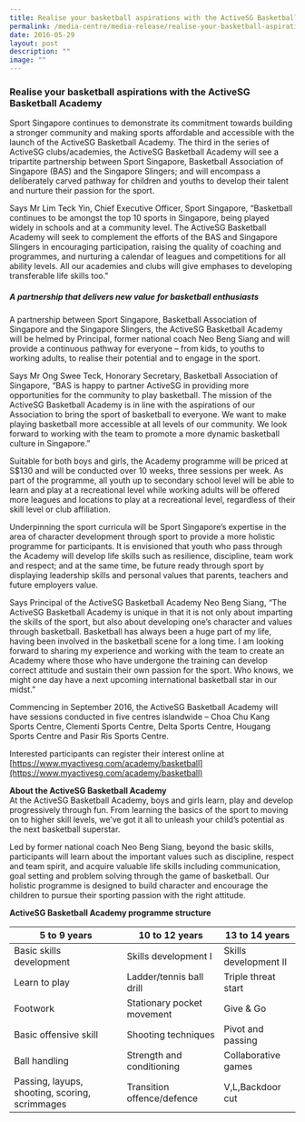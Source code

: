 ```yaml
---
title: Realise your basketball aspirations with the ActiveSG Basketball Academy
permalink: /media-centre/media-release/realise-your-basketball-aspirations-with-the-activesg-basketball-academy/
date: 2016-05-29
layout: post
description: ""
image: ""
---
```

### **Realise your basketball aspirations with the ActiveSG Basketball Academy**
Sport Singapore continues to demonstrate its commitment towards building a stronger community and making sports affordable and accessible with the launch of the ActiveSG Basketball Academy. The third in the series of ActiveSG clubs/academies, the ActiveSG Basketball Academy will see a tripartite partnership between Sport Singapore, Basketball Association of Singapore (BAS) and the Singapore Slingers; and will encompass a deliberately carved pathway for children and youths to develop their talent and nurture their passion for the sport.  
  
Says Mr Lim Teck Yin, Chief Executive Officer, Sport Singapore, “Basketball continues to be amongst the top 10 sports in Singapore, being played widely in schools and at a community level. The ActiveSG Basketball Academy will seek to complement the efforts of the BAS and Singapore Slingers in encouraging participation, raising the quality of coaching and programmes, and nurturing a calendar of leagues and competitions for all ability levels. All our academies and clubs will give emphases to developing transferable life skills too."  
  
##### **A partnership that delivers new value for basketball enthusiasts**  

A partnership between Sport Singapore, Basketball Association of Singapore and the Singapore Slingers, the ActiveSG Basketball Academy will be helmed by Principal, former national coach Neo Beng Siang and will provide a continuous pathway for everyone – from kids, to youths to working adults, to realise their potential and to engage in the sport.  
  
Says Mr Ong Swee Teck, Honorary Secretary, Basketball Association of Singapore, “BAS is happy to partner ActiveSG in providing more opportunities for the community to play basketball. The mission of the ActiveSG Basketball Academy is in line with the aspirations of our Association to bring the sport of basketball to everyone. We want to make playing basketball more accessible at all levels of our community. We look forward to working with the team to promote a more dynamic basketball culture in Singapore.”  
  
Suitable for both boys and girls, the Academy programme will be priced at S$130 and will be conducted over 10 weeks, three sessions per week. As part of the programme, all youth up to secondary school level will be able to learn and play at a recreational level while working adults will be offered more leagues and locations to play at a recreational level, regardless of their skill level or club affiliation.  
  
Underpinning the sport curricula will be Sport Singapore’s expertise in the area of character development through sport to provide a more holistic programme for participants. It is envisioned that youth who pass through the Academy will develop life skills such as resilience, discipline, team work and respect; and at the same time, be future ready through sport by displaying leadership skills and personal values that parents, teachers and future employers value.  
  
Says Principal of the ActiveSG Basketball Academy Neo Beng Siang, “The ActiveSG Basketball Academy is unique in that it is not only about imparting the skills of the sport, but also about developing one’s character and values through basketball. Basketball has always been a huge part of my life, having been involved in the basketball scene for a long time. I am looking forward to sharing my experience and working with the team to create an Academy where those who have undergone the training can develop correct attitude and sustain their own passion for the sport. Who knows, we might one day have a next upcoming international basketball star in our midst.”  
  
Commencing in September 2016, the ActiveSG Basketball Academy will have sessions conducted in five centres islandwide – Choa Chu Kang Sports Centre, Clementi Sports Centre, Delta Sports Centre, Hougang Sports Centre and Pasir Ris Sports Centre.  
  
Interested participants can register their interest online at [https://www.myactivesg.com/academy/basketball](https://www.myactivesg.com/academy/basketball)  
  

**About the ActiveSG Basketball Academy**
<br>
At the ActiveSG Basketball Academy, boys and girls learn, play and develop progressively through fun. From learning the basics of the sport to moving on to higher skill levels, we’ve got it all to unleash your child’s potential as the next basketball superstar.  
  
Led by former national coach Neo Beng Siang, beyond the basic skills, participants will learn about the important values such as discipline, respect and team spirit, and acquire valuable life skills including communication, goal setting and problem solving through the game of basketball. Our holistic programme is designed to build character and encourage the children to pursue their sporting passion with the right attitude. 

**ActiveSG Basketball Academy programme structure**

| 5 to 9 years | 10 to 12 years | 13 to 14 years |
| -------- | -------- | -------- |
| Basic skills development | Skills development I     | Skills development II |
| Learn to play | Ladder/tennis ball drill | Triple threat start |
| Footwork | Stationary pocket movement | Give & Go |
| Basic offensive skill | Shooting techniques | Pivot and passing |
| Ball handling | Strength and conditioning | Collaborative games |
| Passing, layups, shooting, scoring, scrimmages | Transition offence/defence | V,L,Backdoor cut|